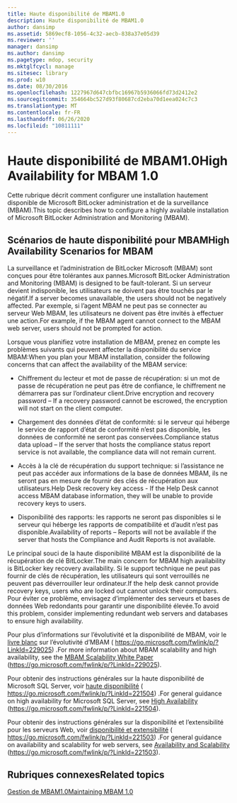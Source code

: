```yaml
---
title: Haute disponibilité de MBAM1.0
description: Haute disponibilité de MBAM1.0
author: dansimp
ms.assetid: 5869ecf8-1056-4c32-aecb-838a37e05d39
ms.reviewer: ''
manager: dansimp
ms.author: dansimp
ms.pagetype: mdop, security
ms.mktglfcycl: manage
ms.sitesec: library
ms.prod: w10
ms.date: 08/30/2016
ms.openlocfilehash: 1227967d647cbfbc16967b5936066fd73d2412e2
ms.sourcegitcommit: 354664bc527d93f80687cd2eba70d1eea024c7c3
ms.translationtype: MT
ms.contentlocale: fr-FR
ms.lasthandoff: 06/26/2020
ms.locfileid: "10811111"
---
```

# <span data-ttu-id="5a5e2-103">Haute disponibilité de MBAM1.0</span><span class="sxs-lookup"><span data-stu-id="5a5e2-103">High Availability for MBAM 1.0</span></span>


<span data-ttu-id="5a5e2-104">Cette rubrique décrit comment configurer une installation hautement disponible de Microsoft BitLocker administration et de la surveillance (MBAM).</span><span class="sxs-lookup"><span data-stu-id="5a5e2-104">This topic describes how to configure a highly available installation of Microsoft BitLocker Administration and Monitoring (MBAM).</span></span>

## <span data-ttu-id="5a5e2-105">Scénarios de haute disponibilité pour MBAM</span><span class="sxs-lookup"><span data-stu-id="5a5e2-105">High Availability Scenarios for MBAM</span></span>


<span data-ttu-id="5a5e2-106">La surveillance et l’administration de BitLocker Microsoft (MBAM) sont conçues pour être tolérantes aux pannes.</span><span class="sxs-lookup"><span data-stu-id="5a5e2-106">Microsoft BitLocker Administration and Monitoring (MBAM) is designed to be fault-tolerant.</span></span> <span data-ttu-id="5a5e2-107">Si un serveur devient indisponible, les utilisateurs ne doivent pas être touchés par le négatif.</span><span class="sxs-lookup"><span data-stu-id="5a5e2-107">If a server becomes unavailable, the users should not be negatively affected.</span></span> <span data-ttu-id="5a5e2-108">Par exemple, si l’agent MBAM ne peut pas se connecter au serveur Web MBAM, les utilisateurs ne doivent pas être invités à effectuer une action.</span><span class="sxs-lookup"><span data-stu-id="5a5e2-108">For example, if the MBAM agent cannot connect to the MBAM web server, users should not be prompted for action.</span></span>

<span data-ttu-id="5a5e2-109">Lorsque vous planifiez votre installation de MBAM, prenez en compte les problèmes suivants qui peuvent affecter la disponibilité du service MBAM:</span><span class="sxs-lookup"><span data-stu-id="5a5e2-109">When you plan your MBAM installation, consider the following concerns that can affect the availability of the MBAM service:</span></span>

-   <span data-ttu-id="5a5e2-110">Chiffrement du lecteur et mot de passe de récupération: si un mot de passe de récupération ne peut pas être de confiance, le chiffrement ne démarrera pas sur l’ordinateur client.</span><span class="sxs-lookup"><span data-stu-id="5a5e2-110">Drive encryption and recovery password – If a recovery password cannot be escrowed, the encryption will not start on the client computer.</span></span>

-   <span data-ttu-id="5a5e2-111">Chargement des données d’état de conformité: si le serveur qui héberge le service de rapport d’état de conformité n’est pas disponible, les données de conformité ne seront pas conservées.</span><span class="sxs-lookup"><span data-stu-id="5a5e2-111">Compliance status data upload – If the server that hosts the compliance status report service is not available, the compliance data will not remain current.</span></span>

-   <span data-ttu-id="5a5e2-112">Accès à la clé de récupération du support technique: si l’assistance ne peut pas accéder aux informations de la base de données MBAM, ils ne seront pas en mesure de fournir des clés de récupération aux utilisateurs.</span><span class="sxs-lookup"><span data-stu-id="5a5e2-112">Help Desk recovery key access - If the Help Desk cannot access MBAM database information, they will be unable to provide recovery keys to users.</span></span>

-   <span data-ttu-id="5a5e2-113">Disponibilité des rapports: les rapports ne seront pas disponibles si le serveur qui héberge les rapports de compatibilité et d’audit n’est pas disponible.</span><span class="sxs-lookup"><span data-stu-id="5a5e2-113">Availability of reports – Reports will not be available if the server that hosts the Compliance and Audit Reports is not available.</span></span>

<span data-ttu-id="5a5e2-114">Le principal souci de la haute disponibilité MBAM est la disponibilité de la récupération de clé BitLocker.</span><span class="sxs-lookup"><span data-stu-id="5a5e2-114">The main concern for MBAM high availability is BitLocker key recovery availability.</span></span> <span data-ttu-id="5a5e2-115">Si le support technique ne peut pas fournir de clés de récupération, les utilisateurs qui sont verrouillés ne peuvent pas déverrouiller leur ordinateur.</span><span class="sxs-lookup"><span data-stu-id="5a5e2-115">If the help desk cannot provide recovery keys, users who are locked out cannot unlock their computers.</span></span> <span data-ttu-id="5a5e2-116">Pour éviter ce problème, envisagez d’implémenter des serveurs et bases de données Web redondants pour garantir une disponibilité élevée.</span><span class="sxs-lookup"><span data-stu-id="5a5e2-116">To avoid this problem, consider implementing redundant web servers and databases to ensure high availability.</span></span>

<span data-ttu-id="5a5e2-117">Pour plus d’informations sur l’évolutivité et la disponibilité de MBAM, voir le [livre blanc](https://go.microsoft.com/fwlink/p/?LinkId=229025) sur l’évolutivité d’MBAM ( https://go.microsoft.com/fwlink/p/?LinkId=229025) .</span><span class="sxs-lookup"><span data-stu-id="5a5e2-117">For more information about MBAM scalability and high availability, see the [MBAM Scalability White Paper](https://go.microsoft.com/fwlink/p/?LinkId=229025) (https://go.microsoft.com/fwlink/p/?LinkId=229025).</span></span>

<span data-ttu-id="5a5e2-118">Pour obtenir des instructions générales sur la haute disponibilité de Microsoft SQL Server, voir [haute disponibilité](https://go.microsoft.com/fwlink/p/?LinkId=221504) ( https://go.microsoft.com/fwlink/p/?LinkId=221504) .</span><span class="sxs-lookup"><span data-stu-id="5a5e2-118">For general guidance on high availability for Microsoft SQL Server, see [High Availability](https://go.microsoft.com/fwlink/p/?LinkId=221504) (https://go.microsoft.com/fwlink/p/?LinkId=221504).</span></span>

<span data-ttu-id="5a5e2-119">Pour obtenir des instructions générales sur la disponibilité et l’extensibilité pour les serveurs Web, voir [disponibilité et extensibilité](https://go.microsoft.com/fwlink/p/?LinkId=221503) ( https://go.microsoft.com/fwlink/p/?LinkId=221503) .</span><span class="sxs-lookup"><span data-stu-id="5a5e2-119">For general guidance on availability and scalability for web servers, see [Availability and Scalability](https://go.microsoft.com/fwlink/p/?LinkId=221503) (https://go.microsoft.com/fwlink/p/?LinkId=221503).</span></span>

## <span data-ttu-id="5a5e2-120">Rubriques connexes</span><span class="sxs-lookup"><span data-stu-id="5a5e2-120">Related topics</span></span>


[<span data-ttu-id="5a5e2-121">Gestion de MBAM1.0</span><span class="sxs-lookup"><span data-stu-id="5a5e2-121">Maintaining MBAM 1.0</span></span>](maintaining-mbam-10.md)

 

 






